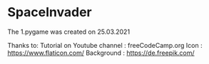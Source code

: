 # SpaceInvader

The 1.pygame was created on 25.03.2021

Thanks to:
Tutorial on Youtube channel : freeCodeCamp.org
Icon : https://www.flaticon.com/
Background : https://de.freepik.com/
